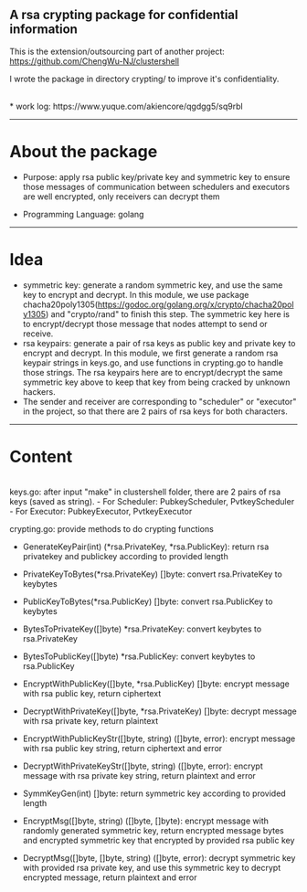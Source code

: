 ## A rsa crypting package for confidential information

This is the extension/outsourcing part of another project: https://github.com/ChengWu-NJ/clustershell

I wrote the package in directory crypting/ to improve it's confidentiality.

</br>
* work log: https://www.yuque.com/akiencore/qgdgg5/sq9rbl

****
# About the package

* Purpose: apply rsa public key/private key and symmetric key to ensure those messages of communication between schedulers and executors are well encrypted, only receivers can decrypt them

* Programming Language: golang

****
# Idea
* symmetric key: generate a random symmetric key, and use the same key to encrypt and decrypt. In this module, we use package chacha20poly1305(https://godoc.org/golang.org/x/crypto/chacha20poly1305)  and "crypto/rand" to finish this step. The symmetric key here is to encrypt/decrypt those message that nodes attempt to send or receive.  
* rsa keypairs: generate a pair of rsa keys as public key and private key to encrypt and decrypt. In this module, we first generate a random rsa keypair strings in keys.go, and use functions in crypting.go to handle those strings. The rsa keypairs here are to encrypt/decrypt the same symmetric key above to keep that key from being cracked by unknown hackers. 
* The sender and receiver are corresponding to "scheduler" or "executor" in the project, so that there are 2 pairs of rsa keys for both characters.

****
# Content

</br>
keys.go: after input "make" in clustershell folder, there are 2 pairs of rsa keys (saved as string).
-   For Scheduler: PubkeyScheduler, PvtkeyScheduler
-   For Executor: PubkeyExecutor, PvtkeyExecutor

crypting.go: provide methods to do crypting functions
-   GenerateKeyPair(int) (*rsa.PrivateKey, *rsa.PublicKey): return rsa privatekey and publickey according to provided length
-   PrivateKeyToBytes(*rsa.PrivateKey) []byte: convert rsa.PrivateKey to keybytes
-   PublicKeyToBytes(*rsa.PublicKey) []byte: convert rsa.PublicKey to keybytes
-   BytesToPrivateKey([]byte) *rsa.PrivateKey: convert keybytes to rsa.PrivateKey
-   BytesToPublicKey([]byte) *rsa.PublicKey: convert keybytes to rsa.PublicKey

-   EncryptWithPublicKey([]byte, *rsa.PublicKey) []byte: encrypt message with rsa public key, return ciphertext
-   DecryptWithPrivateKey([]byte, *rsa.PrivateKey) []byte: decrypt message with rsa private key, return plaintext

-   EncryptWithPublicKeyStr([]byte, string) ([]byte, error): encrypt message with rsa public key string, return ciphertext and error
-   DecryptWithPrivateKeyStr([]byte, string) ([]byte, error): encrypt message with rsa private key string, return plaintext and error

-   SymmKeyGen(int) []byte: return symmetric key according to provided length
-   EncryptMsg([]byte, string) ([]byte, []byte): encrypt message with randomly generated symmetric key, return encrypted message bytes and encrypted symmetric key that encrypted by provided rsa public key
-   DecryptMsg([]byte, []byte, string) ([]byte, error): decrypt symmetric key with provided rsa private key, and use this symmetric key to decrypt encrypted message, return plaintext and error

